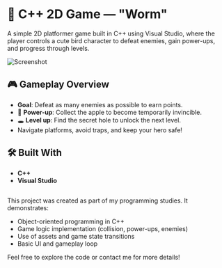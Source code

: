 # 🐤 C++ 2D Game — "Worm"

A simple 2D platformer game built in C++ using Visual Studio, where the player controls a cute bird character to defeat enemies, gain power-ups, and progress through levels.

![Screenshot](screenshots/gameplay.png)

## 🎮 Gameplay Overview

- **Goal**: Defeat as many enemies as possible to earn points.
- 🍎 **Power-up**: Collect the apple to become temporarily invincible.
- 🕳️ **Level up**: Find the secret hole to unlock the next level.
-  Navigate platforms, avoid traps, and keep your hero safe!




## 🛠 Built With

- **C++**
- **Visual Studio**


## 

This project was created as part of my programming studies. It demonstrates:

- Object-oriented programming in C++
- Game logic implementation (collision, power-ups, enemies)
- Use of assets and game state transitions
- Basic UI and gameplay loop

Feel free to explore the code or contact me for more details!
